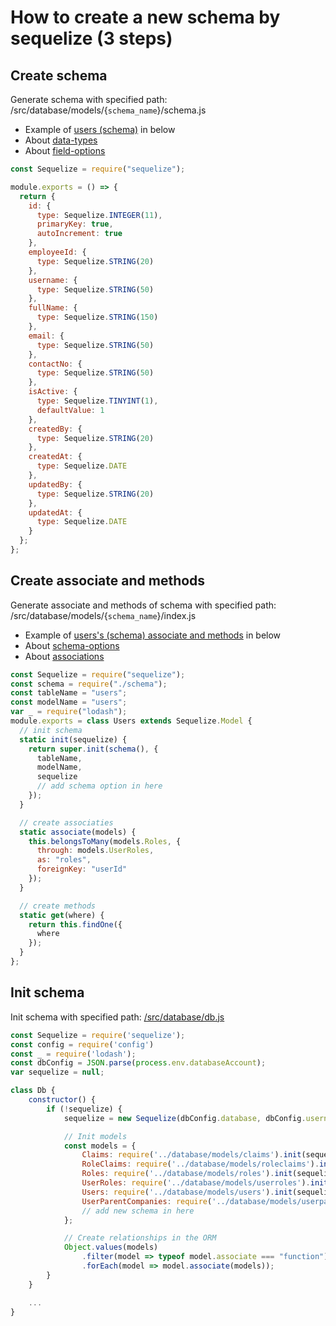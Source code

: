# How to create a new schema by sequelize (3 steps)

## Create schema

Generate schema with specified path: /src/database/models/{`schema_name`}/schema.js

- Example of [users (schema)](/src/database/models/users/schema.js) in below
- About [data-types](https://sequelize.readthedocs.io/en/v3/docs/models-definition/#data-types)
- About [field-options](https://sequelize.readthedocs.io/en/v3/docs/models-definition/#definition)

```js
const Sequelize = require("sequelize");

module.exports = () => {
  return {
    id: {
      type: Sequelize.INTEGER(11),
      primaryKey: true,
      autoIncrement: true
    },
    employeeId: {
      type: Sequelize.STRING(20)
    },
    username: {
      type: Sequelize.STRING(50)
    },
    fullName: {
      type: Sequelize.STRING(150)
    },
    email: {
      type: Sequelize.STRING(50)
    },
    contactNo: {
      type: Sequelize.STRING(50)
    },
    isActive: {
      type: Sequelize.TINYINT(1),
      defaultValue: 1
    },
    createdBy: {
      type: Sequelize.STRING(20)
    },
    createdAt: {
      type: Sequelize.DATE
    },
    updatedBy: {
      type: Sequelize.STRING(20)
    },
    updatedAt: {
      type: Sequelize.DATE
    }
  };
};
```

## Create associate and methods

Generate associate and methods of schema with specified path: /src/database/models/{`schema_name`}/index.js

- Example of [users's (schema) associate and methods](/src/database/models/users/index.js) in below
- About [schema-options](https://sequelize.readthedocs.io/en/2.0/docs/models-definition/#configuration)
- About [associations](https://sequelize.org/master/manual/associations.html)

```js
const Sequelize = require("sequelize");
const schema = require("./schema");
const tableName = "users";
const modelName = "users";
var _ = require("lodash");
module.exports = class Users extends Sequelize.Model {
  // init schema
  static init(sequelize) {
    return super.init(schema(), {
      tableName,
      modelName,
      sequelize
      // add schema option in here
    });
  }

  // create associaties
  static associate(models) {
    this.belongsToMany(models.Roles, {
      through: models.UserRoles,
      as: "roles",
      foreignKey: "userId"
    });
  }

  // create methods
  static get(where) {
    return this.findOne({
      where
    });
  }
};
```

## Init schema

Init schema with specified path: [/src/database/db.js](/src/database/db.js)

```js
const Sequelize = require('sequelize');
const config = require('config')
const _ = require('lodash');
const dbConfig = JSON.parse(process.env.databaseAccount);
var sequelize = null;

class Db {
    constructor() {
        if (!sequelize) {
            sequelize = new Sequelize(dbConfig.database, dbConfig.username, dbConfig.password, dbConfig.options);

            // Init models
            const models = {
                Claims: require('../database/models/claims').init(sequelize),
                RoleClaims: require('../database/models/roleclaims').init(sequelize),
                Roles: require('../database/models/roles').init(sequelize),
                UserRoles: require('../database/models/userroles').init(sequelize),
                Users: require('../database/models/users').init(sequelize),
                UserParentCompanies: require('../database/models/userparentcompanies').init(sequelize)
                // add new schema in here
            };

            // Create relationships in the ORM
            Object.values(models)
                .filter(model => typeof model.associate === "function")
                .forEach(model => model.associate(models));
        }
    }

    ...
}
```
